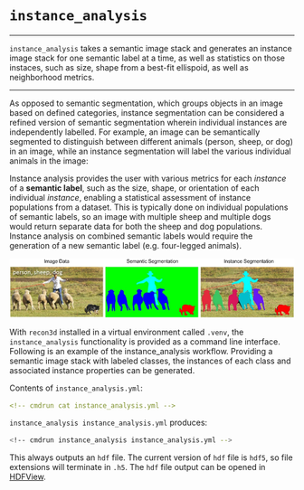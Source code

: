 # `instance_analysis`

---

`instance_analysis` takes a semantic image stack and generates an instance image stack for one semantic label at a time, as well as statistics on those instaces, such as size, shape from a best-fit ellispoid, as well as neighborhood metrics.

---

As opposed to semantic segmentation, which groups objects in an image based on defined categories, instance segmentation can be considered a refined version of semantic segmentation wherein individual instances are independently labelled. For example, an image can be semantically segmented to distinguish between different animals (person, sheep, or dog) in an image, while an instance segmentation will label the various individual animals in the image:

Instance analysis provides the user with various metrics for each *instance* of a **semantic label**, such as the size, shape, or orientation of each individual *instance*, enabling a statistical assessment of instance populations from a dataset. This is typically done on individual populations of semantic labels, so an image with multiple sheep and multiple dogs would return separate data for both the sheep and dog populations. Instance analysis on combined semantic labels would require the generation of a new semantic label (e.g. four-legged animals).

![semantic_vs_instance.png](semantic_vs_instance.png)

With `recon3d` installed in a virtual environment called `.venv`, the `instance_analysis` functionality is provided as a command line interface.  Following is an example of the instance_analysis workflow. Providing a semantic image stack with labeled classes, the instances of each class and associated instance properties can be generated.

Contents of `instance_analysis.yml`:

```yml
<!-- cmdrun cat instance_analysis.yml -->

```

`instance_analysis instance_analysis.yml` produces:

```sh
<!-- cmdrun instance_analysis instance_analysis.yml -->
```

This always outputs an `hdf` file.  The current version of `hdf` file is `hdf5`, so file extensions will terminate in `.h5`. The `hdf` file output can be opened in [HDFView](https://www.hdfgroup.org/download-hdfview/).
